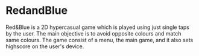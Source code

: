 # RedandBlue
Red&amp;Blue is a 2D hypercasual game which is played using just single taps by the user. The main objective is to avoid opposite colours and match same colours. The game consist of a menu, the main game, and it also sets highscore on the user's device. 
